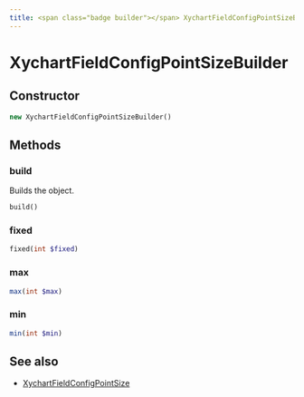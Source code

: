 ```yaml
---
title: <span class="badge builder"></span> XychartFieldConfigPointSizeBuilder
---
```

# <span class="badge builder"></span> XychartFieldConfigPointSizeBuilder

## Constructor

```php
new XychartFieldConfigPointSizeBuilder()
```
## Methods

### <span class="badge object-method"></span> build

Builds the object.

```php
build()
```

### <span class="badge object-method"></span> fixed

```php
fixed(int $fixed)
```

### <span class="badge object-method"></span> max

```php
max(int $max)
```

### <span class="badge object-method"></span> min

```php
min(int $min)
```

## See also

 * <span class="badge object-type-class"></span> [XychartFieldConfigPointSize](./object-XychartFieldConfigPointSize.md)
